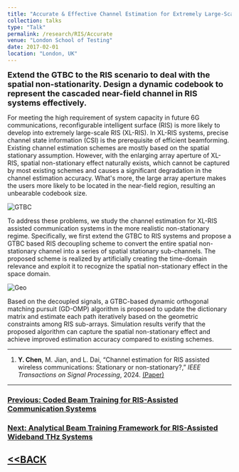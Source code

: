 ```yaml
---
title: "Accurate & Effective Channel Estimation for Extremely Large-Scale RIS"
collection: talks
type: "Talk"
permalink: /research/RIS/Accurate
venue: "London School of Testing"
date: 2017-02-01
location: "London, UK"
---
```


<font size = 4><b>Extend the GTBC to the RIS scenario to deal with the spatial non-stationarity. Design a dynamic codebook to represent the cascaded near-field channel in RIS systems effectively.</b></font>

<p></p>

For meeting the high requirement of system capacity in future 6G communications, reconfigurable intelligent surface (RIS) is more likely to develop into extremely large-scale RIS (XL-RIS). In XL-RIS systems, precise channel state information (CSI) is the prerequisite of efficient beamforming. Existing channel estimation schemes are mostly based on the spatial stationary assumption. However, with the enlarging array aperture of XL-RIS, spatial non-stationary effect naturally exists, which cannot be captured by most existing schemes and causes a significant degradation in the channel estimation accuracy. What's more, the large array aperture makes the users more likely to be located in the near-field region, resulting an unbearable codebook size.

![GTBC](https://hericenes.github.io/yuhaochen.github.io/images/NF-RIS-1.png)

To address these problems, we study the channel estimation for XL-RIS assisted communication systems in the more realistic non-stationary regime. Specifically, we first extend the GTBC to RIS systems and propose a GTBC based RIS decoupling scheme to convert the entire spatial non-stationary channel into a series of spatial stationary sub-channels. The proposed scheme is realized by artificially creating the time-domain relevance and exploit it to recognize the spatial non-stationary effect in the space domain. 

![Geo](https://hericenes.github.io/yuhaochen.github.io/images/NF-RIS-2.png)

Based on the decoupled signals, a GTBC-based dynamic orthogonal matching pursuit (GD-OMP) algorithm is proposed to update the dictionary matrix and estimate each path iteratively based on the geometric constraints among RIS sub-arrays. Simulation results verify that the proposed algorithm can capture the spatial non-stationary effect and achieve improved estimation accuracy compared to existing schemes.

----

1. **Y. Chen**, M. Jian, and L. Dai, “Channel estimation for RIS assisted wireless communications: Stationary or non-stationary?,” *IEEE Transactions on Signal Processing*, 2024. [(Paper)](https://hericenes.github.io/yuhaochen.github.io/files/Channel_Estimation_for_RIS_Assisted_Wireless_Communications_Stationary_or_Non-Stationary.pdf)

----

### [Previous: Coded Beam Training for RIS-Assisted Communication Systems](https://hericenes.github.io/yuhaochen.github.io/research/RIS/CBT-RIS)

### [Next: Analytical Beam Training Framework for RIS-Assisted Wideband THz Systems](https://hericenes.github.io/yuhaochen.github.io/research/RIS/analytical)

## [<<BACK](https://hericenes.github.io/yuhaochen.github.io/research/RIS)